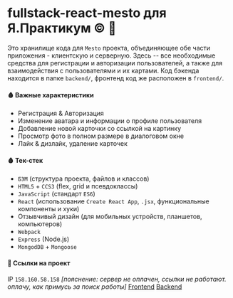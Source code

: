 # fullstack-react-mesto для Я.Практикум © 🎒
Это хранилище кода для `Mesto` проекта, объединяющее обе части приложения - клиентскую и серверную. Здесь -- все необходимые средства для регистрации и авторизации пользователей, а также для взаимодействия с пользователями и их картами. Код бэкенда находится в папке `backend/`, фронтенд код же расположен в `frontend/`.

#### 🩸 Важные характеристики
- Регистрация & Авторизация
- Изменение аватара и информации о профиле пользователя
- Добавление новой карточки со ссылкой на картинку
- Просмотр фото в полном размере в диалоговом окне
- Лайк & дизлайк, удаление карточек

#### 🩸 Тек-стек
- `БЭМ` (структура проекта, файлов и классов)
- `HTML5` + `CCS3` (flex, grid и псевдоклассы)
- `JavaScript` (стандарт `ES6`)
- `React` (использование `Create React App`, `.jsx`, функциональные компоненты и хуки)
- Отзывчивый дизайн (для мобильных устройств, планшетов, компьютеров)
- `Webpack`
- `Express` (Node.js)
- `MongodDB` + `Mongoose`

#### 📎 Ссылки на проект
IP `158.160.58.158` 
*[пояснение: сервер не оплачен, ссылки не работают. оплачу, как примусь за поиск работы]*
[Frontend](https://mesto-project.students.nomoredomains.work)
[Backend](https://api.mestoprj.students.nomoredomains.work)
